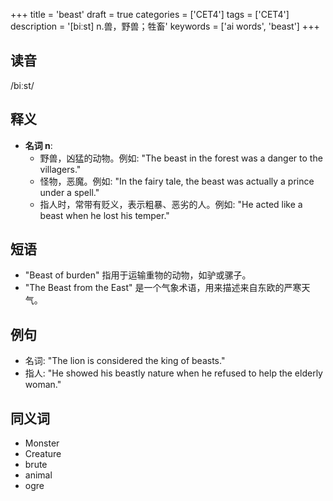 +++
title = 'beast'
draft = true
categories = ['CET4']
tags = ['CET4']
description = '[biːst] n.兽，野兽；牲畜'
keywords = ['ai words', 'beast']
+++

## 读音
/biːst/

## 释义
- **名词 n**:
  - 野兽，凶猛的动物。例如: "The beast in the forest was a danger to the villagers."
  - 怪物，恶魔。例如: "In the fairy tale, the beast was actually a prince under a spell."
  - 指人时，常带有贬义，表示粗暴、恶劣的人。例如: "He acted like a beast when he lost his temper."

## 短语
- "Beast of burden" 指用于运输重物的动物，如驴或骡子。
- "The Beast from the East" 是一个气象术语，用来描述来自东欧的严寒天气。

## 例句
- 名词: "The lion is considered the king of beasts."
- 指人: "He showed his beastly nature when he refused to help the elderly woman."

## 同义词
- Monster
- Creature
- brute
- animal
- ogre

